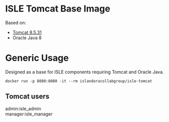 # ISLE Tomcat Base Image

Based on:  
 - [Tomcat 8.5.31](https://tomcat.apache.org/)
 - Oracle Java 8

# Generic Usage

Designed as a base for ISLE components requiring Tomcat and Oracle Java.
```
docker run -p 8080:8080 -it --rm islandoracollabgroup/isle-tomcat
```
## Tomcat users

admin:isle_admin  
manager:isle_manager  
